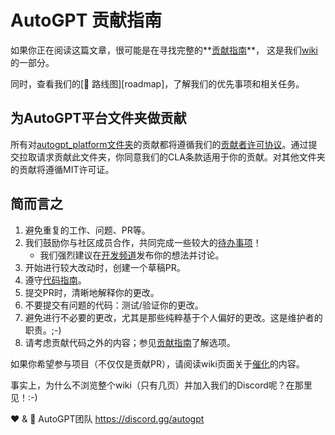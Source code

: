 # AutoGPT 贡献指南
如果你正在阅读这篇文章，很可能是在寻找完整的**[贡献指南]**，
这是我们[wiki]的一部分。

同时，查看我们的[🚀 路线图][roadmap]，了解我们的优先事项和相关任务。
<!-- 你可以在我们的公共[看板]上找到我们当前的优先事项及其进展。 -->

[贡献指南]: https://github.com/Significant-Gravitas/AutoGPT/wiki/Contributing
[wiki]: https://github.com/Significant-Gravitas/AutoGPT/wiki
[路线图]: https://github.com/Significant-Gravitas/AutoGPT/discussions/6971
[看板]: https://github.com/orgs/Significant-Gravitas/projects/1

## 为AutoGPT平台文件夹做贡献
所有对[autogpt_platform文件夹](https://github.com/Significant-Gravitas/AutoGPT/blob/master/autogpt_platform)的贡献都将遵循我们的[贡献者许可协议](https://github.com/Significant-Gravitas/AutoGPT/blob/master/autogpt_platform/Contributor%20License%20Agreement%20(CLA).md)。通过提交拉取请求贡献此文件夹，你同意我们的CLA条款适用于你的贡献。对其他文件夹的贡献将遵循MIT许可证。

## 简而言之
1. 避免重复的工作、问题、PR等。
2. 我们鼓励你与社区成员合作，共同完成一些较大的[待办事项][路线图]！
   * 我们强烈建议在[开发频道]发布你的想法并讨论。
3. 开始进行较大改动时，创建一个草稿PR。
4. 遵守[代码指南]。
5. 提交PR时，清晰地解释你的更改。
6. 不要提交有问题的代码：测试/验证你的更改。
7. 避免进行不必要的更改，尤其是那些纯粹基于个人偏好的更改。这是维护者的职责。;-)
8. 请考虑贡献代码之外的内容；参见[贡献指南]了解选项。

[开发频道]: https://discord.com/channels/1092243196446249134/1095817829405704305
[代码指南]: https://github.com/Significant-Gravitas/AutoGPT/wiki/Contributing#code-guidelines

如果你希望参与项目（不仅仅是贡献PR），请阅读wiki页面关于[催化](https://github.com/Significant-Gravitas/AutoGPT/wiki/Catalyzing)的内容。

事实上，为什么不浏览整个wiki（只有几页）并加入我们的Discord呢？在那里见！:-)

❤️ & 🔆
AutoGPT团队
https://discord.gg/autogpt